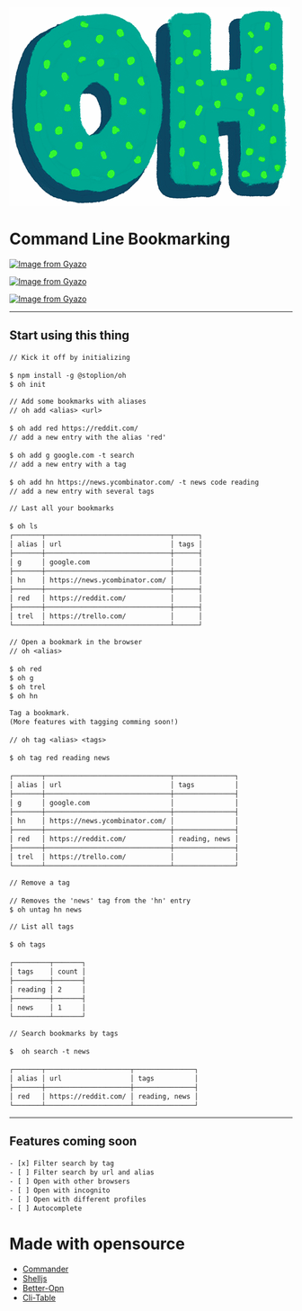 ![logo](https://raw.githubusercontent.com/stoplion/oh/main/images/logo.png)

# Command Line Bookmarking

[![Image from Gyazo](https://i.gyazo.com/02ce5034be5bce22c096387bc2480ed4.gif)](https://gyazo.com/02ce5034be5bce22c096387bc2480ed4)

[![Image from Gyazo](https://i.gyazo.com/fd04fd72ecfcbf24b97a27f129f604dd.gif)](https://gyazo.com/fd04fd72ecfcbf24b97a27f129f604dd)

[![Image from Gyazo](https://i.gyazo.com/1f09523feb53fed222568b6c0e4a578c.gif)](https://gyazo.com/1f09523feb53fed222568b6c0e4a578c)

---

## Start using this thing

```
// Kick it off by initializing

$ npm install -g @stoplion/oh
$ oh init
```

```
// Add some bookmarks with aliases
// oh add <alias> <url>

$ oh add red https://reddit.com/
// add a new entry with the alias 'red'

$ oh add g google.com -t search
// add a new entry with a tag

$ oh add hn https://news.ycombinator.com/ -t news code reading
// add a new entry with several tags

```

```
// Last all your bookmarks

$ oh ls
┌───────┬───────────────────────────────┬──────┐
│ alias │ url                           │ tags │
├───────┼───────────────────────────────┼──────┤
│ g     │ google.com                    │      │
├───────┼───────────────────────────────┼──────┤
│ hn    │ https://news.ycombinator.com/ │      │
├───────┼───────────────────────────────┼──────┤
│ red   │ https://reddit.com/           │      │
├───────┼───────────────────────────────┼──────┤
│ trel  │ https://trello.com/           │      │
└───────┴───────────────────────────────┴──────┘
```

```
// Open a bookmark in the browser
// oh <alias>

$ oh red
$ oh g
$ oh trel
$ oh hn
```

```
Tag a bookmark.
(More features with tagging comming soon!)

// oh tag <alias> <tags>

$ oh tag red reading news

┌───────┬───────────────────────────────┬───────────────┐
│ alias │ url                           │ tags          │
├───────┼───────────────────────────────┼───────────────┤
│ g     │ google.com                    │               │
├───────┼───────────────────────────────┼───────────────┤
│ hn    │ https://news.ycombinator.com/ │               │
├───────┼───────────────────────────────┼───────────────┤
│ red   │ https://reddit.com/           │ reading, news │
├───────┼───────────────────────────────┼───────────────┤
│ trel  │ https://trello.com/           │               │
└───────┴───────────────────────────────┴───────────────┘
```

```
// Remove a tag

// Removes the 'news' tag from the 'hn' entry
$ oh untag hn news
```

```
// List all tags

$ oh tags

┌─────────┬───────┐
│ tags    │ count │
├─────────┼───────┤
│ reading │ 2     │
├─────────┼───────┤
│ news    │ 1     │
└─────────┴───────┘
```

```
// Search bookmarks by tags

$  oh search -t news

┌───────┬─────────────────────┬───────────────┐
│ alias │ url                 │ tags          │
├───────┼─────────────────────┼───────────────┤
│ red   │ https://reddit.com/ │ reading, news │
└───────┴─────────────────────┴───────────────┘

```

---

## Features coming soon

```
- [x] Filter search by tag
- [ ] Filter search by url and alias
- [ ] Open with other browsers
- [ ] Open with incognito
- [ ] Open with different profiles
- [ ] Autocomplete
```

# Made with opensource

- [Commander](https://www.npmjs.com/package/commander)
- [Shelljs](https://www.npmjs.com/package/shelljs)
- [Better-Opn](https://www.npmjs.com/package/better-opn)
- [Cli-Table](https://www.npmjs.com/package/cli-table)
